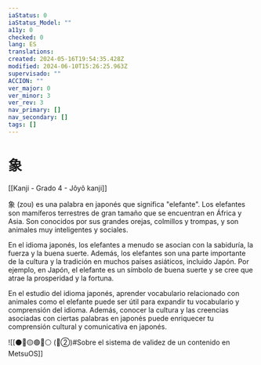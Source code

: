 ```yaml
---
iaStatus: 0
iaStatus_Model: ""
a11y: 0
checked: 0
lang: ES
translations: 
created: 2024-05-16T19:54:35.428Z
modified: 2024-06-10T15:26:25.963Z
supervisado: ""
ACCION: ""
ver_major: 0
ver_minor: 3
ver_rev: 3
nav_primary: []
nav_secondary: []
tags: []
---
```

# 象

[[Kanji - Grado 4 - Jôyô kanji]]

象 (zou) es una palabra en japonés que significa "elefante". Los elefantes son mamíferos terrestres de gran tamaño que se encuentran en África y Asia. Son conocidos por sus grandes orejas, colmillos y trompas, y son animales muy inteligentes y sociales.

En el idioma japonés, los elefantes a menudo se asocian con la sabiduría, la fuerza y la buena suerte. Además, los elefantes son una parte importante de la cultura y la tradición en muchos países asiáticos, incluido Japón. Por ejemplo, en Japón, el elefante es un símbolo de buena suerte y se cree que atrae la prosperidad y la fortuna.

En el estudio del idioma japonés, aprender vocabulario relacionado con animales como el elefante puede ser útil para expandir tu vocabulario y comprensión del idioma. Además, conocer la cultura y las creencias asociadas con ciertas palabras en japonés puede enriquecer tu comprensión cultural y comunicativa en japonés.


![[⚫🔴🟡🟢🔵⚪ (🔴②)#Sobre el sistema de validez de un contenido en MetsuOS]]